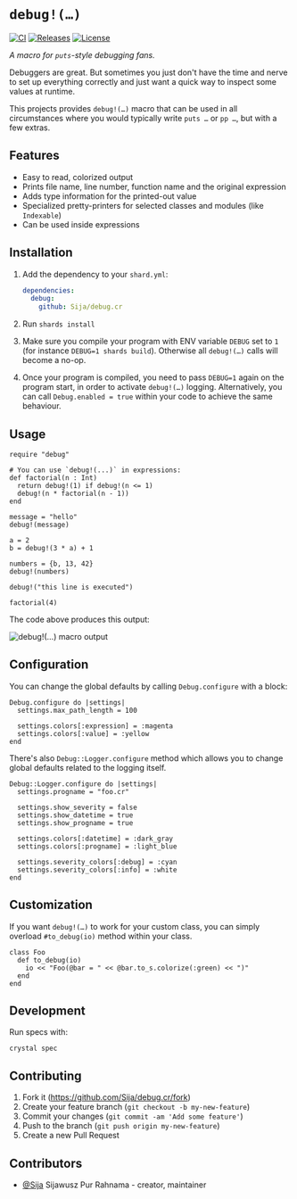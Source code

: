 # `debug!(…)`

[![CI](https://github.com/Sija/debug.cr/actions/workflows/ci.yml/badge.svg)](https://github.com/Sija/debug.cr/actions/workflows/ci.yml) [![Releases](https://img.shields.io/github/release/Sija/debug.cr.svg)](https://github.com/Sija/debug.cr/releases) [![License](https://img.shields.io/github/license/Sija/debug.cr.svg)](https://github.com/Sija/debug.cr/blob/master/LICENSE)

*A macro for `puts`-style debugging fans.*

Debuggers are great. But sometimes you just don't have the time and nerve to set
up everything correctly and just want a quick way to inspect some values at runtime.

This projects provides `debug!(…)` macro that can be used in all circumstances
where you would typically write `puts …` or `pp …`, but with a few extras.

## Features

 * Easy to read, colorized output
 * Prints file name, line number, function name and the original expression
 * Adds type information for the printed-out value
 * Specialized pretty-printers for selected classes and modules (like `Indexable`)
 * Can be used inside expressions

## Installation

1. Add the dependency to your `shard.yml`:

   ```yaml
   dependencies:
     debug:
       github: Sija/debug.cr
   ```

2. Run `shards install`

3. Make sure you compile your program with ENV variable `DEBUG` set to `1`
  (for instance `DEBUG=1 shards build`). Otherwise all `debug!(…)` calls
  will become a no-op.

4. Once your program is compiled, you need to pass `DEBUG=1` again on the
  program start, in order to activate `debug!(…)` logging. Alternatively,
  you can call `Debug.enabled = true` within your code to achieve the same
  behaviour.

## Usage

```crystal
require "debug"

# You can use `debug!(...)` in expressions:
def factorial(n : Int)
  return debug!(1) if debug!(n <= 1)
  debug!(n * factorial(n - 1))
end

message = "hello"
debug!(message)

a = 2
b = debug!(3 * a) + 1

numbers = {b, 13, 42}
debug!(numbers)

debug!("this line is executed")

factorial(4)
```

The code above produces this output:

![debug!(…) macro output](https://i.imgur.com/tn0WnEL.png)

## Configuration

You can change the global defaults by calling `Debug.configure` with a block:

```crystal
Debug.configure do |settings|
  settings.max_path_length = 100

  settings.colors[:expression] = :magenta
  settings.colors[:value] = :yellow
end
```

There's also `Debug::Logger.configure` method which allows you to change
global defaults related to the logging itself.

```crystal
Debug::Logger.configure do |settings|
  settings.progname = "foo.cr"

  settings.show_severity = false
  settings.show_datetime = true
  settings.show_progname = true

  settings.colors[:datetime] = :dark_gray
  settings.colors[:progname] = :light_blue

  settings.severity_colors[:debug] = :cyan
  settings.severity_colors[:info] = :white
end
```

## Customization

If you want `debug!(…)` to work for your custom class, you can simply overload
`#to_debug(io)` method within your class.

```crystal
class Foo
  def to_debug(io)
    io << "Foo(@bar = " << @bar.to_s.colorize(:green) << ")"
  end
end
```

## Development

Run specs with:

```
crystal spec
```

## Contributing

1. Fork it (<https://github.com/Sija/debug.cr/fork>)
2. Create your feature branch (`git checkout -b my-new-feature`)
3. Commit your changes (`git commit -am 'Add some feature'`)
4. Push to the branch (`git push origin my-new-feature`)
5. Create a new Pull Request

## Contributors

- [@Sija](https://github.com/Sija) Sijawusz Pur Rahnama - creator, maintainer
